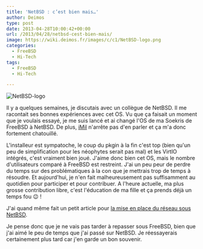 ```yaml
---
title: 'NetBSD : c’est bien mais…'
author: Deimos
type: post
date: 2013-04-28T10:00:42+00:00
url: /2013/04/28/netbsd-cest-bien-mais/
image: https://wiki.deimos.fr/images/c/c1/NetBSD-logo.png
categories:
  - FreeBSD
  - Hi-Tech
tags:
  - FreeBSD
  - Hi-Tech

---
```

![NetBSD-logo](https://wiki.deimos.fr/images/c/c1/NetBSD-logo.png)

Il y a quelques semaines, je discutais avec un collègue de NetBSD. Il me racontait ses bonnes expériences avec cet OS. Vu que ça faisait un moment que je voulais essayé, je me suis lancé et ai changé l'OS de ma Soekris de FreeBSD à NetBSD. De plus, [iMil](https://twitter.com/iMilnb) n'arrête pas d'en parler et ça m'a donc fortement chatouillé.

L'installeur est sympatoche, le coup du pkgin à la fin c'est top (bien qu'un peu de simplification pour les néophytes serait pas mal) et les VirtIO intégrés, c'est vraiment bien joué. J'aime donc bien cet OS, mais le nombre d'utilisateurs comparé à FreeBSD est restreint. J'ai un peu peur de perdre du temps sur des problématiques à la con que je mettrais trop de temps à résoudre. Et aujourd'hui, je n'en fait malheureusement pas suffisamment au quotidien pour participer et pour contribuer. A l'heure actuelle, ma plus grosse contribution libre, c'est l'éducation de ma fille et ça prends déjà un temps fou 😉 !

J'ai quand même fait un petit article pour [la mise en place du réseau sous NetBSD](https://wiki.deimos.fr/Configurer_le_r%C3%A9seau_sous_NetBSD).

Je pense donc que je ne vais pas tarder à repasser sous FreeBSD, bien que j'ai aimé le peu de temps que j'ai passé sur NetBSD. Je réessayerais certainement plus tard car j'en garde un bon souvenir.